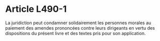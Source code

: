 # Article L490-1

La juridiction peut condamner solidairement les personnes morales au paiement des amendes prononcées contre leurs dirigeants en vertu des dispositions du présent livre et des textes pris pour son application.
